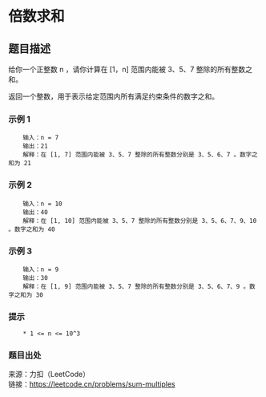 # 倍数求和

## 题目描述

给你一个正整数 n ，请你计算在 [1，n] 范围内能被 3、5、7 整除的所有整数之和。

返回一个整数，用于表示给定范围内所有满足约束条件的数字之和。

### 示例 1

```text
    输入：n = 7
    输出：21
    解释：在 [1, 7] 范围内能被 3、5、7 整除的所有整数分别是 3、5、6、7 。数字之和为 21
```

### 示例 2

```text
    输入：n = 10
    输出：40
    解释：在 [1, 10] 范围内能被 3、5、7 整除的所有整数分别是 3、5、6、7、9、10 。数字之和为 40
```

### 示例 3

```text
    输入：n = 9
    输出：30
    解释：在 [1, 9] 范围内能被 3、5、7 整除的所有整数分别是 3、5、6、7、9 。数字之和为 30
```

### 提示

```text
    * 1 <= n <= 10^3
```

### 题目出处

来源：力扣（LeetCode）  
链接：<https://leetcode.cn/problems/sum-multiples>
